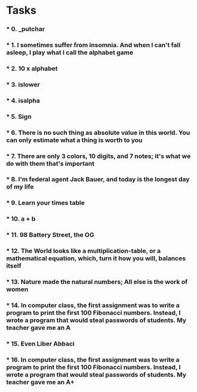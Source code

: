 # Tasks

### * 0. _putchar
### * 1. I sometimes suffer from insomnia. And when I can't fall asleep, I play what I call the alphabet game
### * 2. 10 x alphabet
### * 3. islower
### * 4. isalpha
### * 5. Sign
### * 6. There is no such thing as absolute value in this world. You can only estimate what a thing is worth to you
### * 7. There are only 3 colors, 10 digits, and 7 notes; it's what we do with them that's important
### * 8. I'm federal agent Jack Bauer, and today is the longest day of my life
### * 9. Learn your times table
### * 10. a + b
### * 11. 98 Battery Street, the OG
### * 12. The World looks like a multiplication-table, or a mathematical equation, which, turn it how you will, balances itself
### * 13. Nature made the natural numbers; All else is the work of women
### * 14. In computer class, the first assignment was to write a program to print the first 100 Fibonacci numbers. Instead, I wrote a program that would steal passwords of students. My teacher gave me an A
### * 15. Even Liber Abbaci
### * 16. In computer class, the first assignment was to write a program to print the first 100 Fibonacci numbers. Instead, I wrote a program that would steal passwords of students. My teacher gave me an A+
